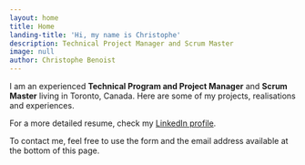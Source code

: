 ```yaml
---
layout: home
title: Home
landing-title: 'Hi, my name is Christophe'
description: Technical Project Manager and Scrum Master
image: null
author: Christophe Benoist
---
```


I am an experienced **Technical Program and Project Manager** and **Scrum Master** living in Toronto, Canada. Here are some of my projects, realisations and experiences.

For a more detailed resume, check my <a href="https://www.linkedin.com/in/christophebenoist/" target="_blank">LinkedIn profile</a>.

To contact me, feel free to use the form and the email address available at the bottom of this page.